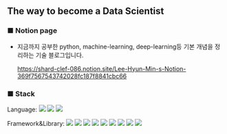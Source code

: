 ## The way to become a Data Scientist

### ■ Notion page

  * 지금까지 공부한 python, machine-learning, deep-learning등 기본 개념을 정리하는 기술 블로그입니다.
  
    https://shard-clef-086.notion.site/Lee-Hyun-Min-s-Notion-369f7567543742028fc187f8841cbc66
    
### ■ Stack

Language: <img src="https://img.shields.io/badge/Python-3776AB?style=for-the-badge&logo=PYTHON&logoColor=white"> <img src="https://img.shields.io/badge/JavaScript-F7DF1E?style=for-the-badge&logo=javascript&logoColor=white"> <img src="https://img.shields.io/badge/C-A8B9CC?style=for-the-badge&logo=C&logoColor=white">

Framework&Library: <img src="https://img.shields.io/badge/Pytorch-EE4C2C?style=for-the-badge&logo=PYTORCH&logoColor=white"> <img src="https://img.shields.io/badge/PyTorch Lightning-792EE5?style=for-the-badge&logo=PYTORCH Lightning&logoColor=white"> <img src="https://img.shields.io/badge/TensorFlow-FF6F00?style=for-the-badge&logo=tensorflow&logoColor=white"> <img src="https://img.shields.io/badge/Keras-D00000?style=for-the-badge&logo=keras&logoColor=white"> <img src="https://img.shields.io/badge/Flask-000000?style=for-the-badge&logo=flask&logoColor=white"> <img src="https://img.shields.io/badge/MySQL-4479A1?style=for-the-badge&logo=mysql&logoColor=white"> <img src="https://img.shields.io/badge/Amazon EC2-FF9900?style=for-the-badge&logo=Amazon ec2&logoColor=white"> <img src="https://img.shields.io/badge/pandas-150458?style=for-the-badge&logo=pandas&logoColor=white"> <img src="https://img.shields.io/badge/NumPy-013243?style=for-the-badge&logo=NumPy&logoColor=white"> 
 
 
